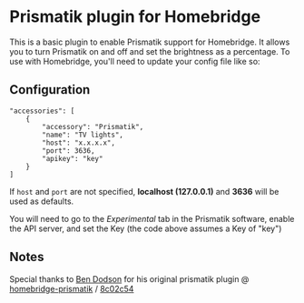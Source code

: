 # Prismatik plugin for Homebridge

This is a basic plugin to enable Prismatik support for Homebridge. It allows you to turn Prismatik on and off and set the brightness as a percentage. To use with Homebridge, you'll need to update your config file like so:

## Configuration

	"accessories": [
        {
            "accessory": "Prismatik",
            "name": "TV lights",
            "host": "x.x.x.x",
            "port": 3636,
            "apikey": "key"
        }
    ]

If `host` and `port` are not specified, **localhost (127.0.0.1)** and **3636** will be used as defaults.

You will need to go to the _Experimental_ tab in the Prismatik software, enable the API server, and set the Key (the code above assumes a Key of "key")

## Notes

Special thanks to [Ben Dodson](https://github.com/bendodson/) for his original prismatik plugin @ [homebridge-prismatik](https://github.com/bendodson/homebridge-prismatik) /  [8c02c54](https://github.com/bendodson/homebridge-prismatik/commit/8c02c542e540934ef62a6c90eead72a1c811f30c)